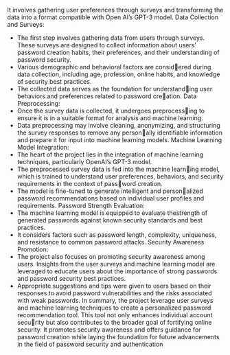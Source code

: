 It involves gathering user preferences through surveys and transforming the data into a format compatible with Open AI’s GPT-3 model.
Data Collection and Surveys:
- The first step involves gathering data from users through surveys. These surveys are designed to collect information about users’ password creation habits,
  their preferences, and their understanding of password security.
- Various demographic and behavioral factors are considered during data collection, including age, profession, online habits, and knowledge of security best practices.
- The collected data serves as the foundation for understanding user behaviors and preferences related to password creation.
Data Preprocessing:
- Once the survey data is collected, it undergoes preprocessing to ensure it is in a suitable format for analysis and machine learning.
- Data preprocessing may involve cleaning, anonymizing, and structuring the survey responses to remove any personally identifiable information and prepare it
  for input into machine learning models.
Machine Learning Model Integration:
- The heart of the project lies in the integration of machine learning techniques, particularly OpenAI’s GPT-3 model.
- The preprocessed survey data is fed into the machine learning model, which is trained to understand user preferences, behaviors, and security requirements in the context of password creation.
- The model is fine-tuned to generate intelligent and personalized password recommendations based on individual user profiles and requirements.
Password Strength Evaluation:
- The machine learning model is equipped to evaluate thestrength of generated passwords against known security standards and best practices.
- It considers factors such as password length, complexity, uniqueness, and resistance to common password attacks.
  Security Awareness Promotion:
- The project also focuses on promoting security awareness among users. Insights from the user surveys and machine learning model are leveraged to educate users about the
  importance of strong passwords and password security best practices.
- Appropriate suggestions and tips were given to users based on their responses to avoid password vulnerabilities and the risks associated with weak passwords.
In summary, the project leverage user surveys and machine learning techniques to create a personalized password recommendation tool. This tool not only enhances individual account security but also contributes to the broader goal of fortifying
online security. It promotes security awareness and offers guidance for password creation while laying the foundation for future advancements in the field of password security and authentication
